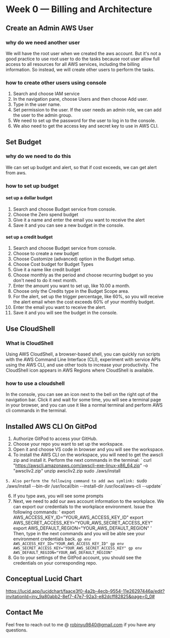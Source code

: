 # Week 0 — Billing and Architecture

## Create an Admin AWS User
### why do we need another user
We will have the root user when we created the aws account. But it's not a good practice to use root user to do the tasks because root user allow full access to all resources for all AWS services, including the billing information. So instead, we will create other users to perform the tasks.

### how to create other users using console

1. Search and choose IAM service
2. In the navigation pane, choose Users and then choose Add user.
3. Type in the user name.
4. Set permission to the user. If the user needs an admin role, we can add the user to the admin group.
5. We need to set up the password for the user to log in to the console.
6. We also need to get the access key and secret key to use in AWS CLI.

## Set Budget
### why do we need to do this
We can set up budget and alert, so that if cost exceeds, we can get alert from aws.

### how to set up budget
#### set up a dollar budget
1. Search and choose Budget service from console.
2. Choose the Zero spend budget
3. Give it a name and enter the email you want to receive the alert
4. Save it and you can see a new budget in the console.

#### set up a credit budget
1. Search and choose Budget service from console.
2. Choose to create a new budget
3. Choose Customize (advanced) option in the Budget setup.
4. Choose Cost budget for Budget Types
5. Give it a name like credit budget
6. Choose monthly as the period and choose recurring budget so you don't need to do it next month.
7. Enter the amount you want to set up, like 10.00 a month.
8. Choose only the Credits type in the Budget Scope area.
9. For the alert, set up the trigger percentage, like 60%, so you will receive the alert email when the cost exceeds 60% of your monthly budget.
10. Enter the email you want to receive the alert.
11. Save it and you will see the budget in the console.

## Use CloudShell
### What is CloudShell
Using AWS CloudShell, a browser-based shell, you can quickly run scripts with the AWS Command Line Interface (CLI), experiment with service APIs using the AWS CLI, and use other tools to increase your productivity. The CloudShell icon appears in AWS Regions where CloudShell is available.

### how to use a cloudshell
In the console, you can see an icon next to the bell on the right opt of the navigation bar. Click it and wait for some time, you will see a terminal page in your browser, and you can use it like a normal terminal and perform AWS cli commands in the terminal.

## Installed AWS CLI On GitPod

1. Authorize GitPod to access your GitHub.
2. Choose your repo you want to set up the workspace.
3. Open it and choose VS code in browser and you will see the workspace.
4. To install the AWS CLI on the workspace, you will need to get the awscli zip and install it. Perform the next commands in the terminal:
`
curl "https://awscli.amazonaws.com/awscli-exe-linux-x86_64.zip" -o "awscliv2.zip"
unzip awscliv2.zip
sudo ./aws/install

`
5. Also perform the following command to add aws symlink: 
`sudo ./aws/install --bin-dir /usr/local/bin --install-dir /usr/local/aws-cli --update`

6. If you type aws, you will see some prompts
7. Next, we need to add our aws account information to the workplace. We can export our credentials to the workplace environment. Issue the following commands:
'
export AWS_ACCESS_KEY_ID="YOUR_AWS_ACCESS_KEY_ID"
export AWS_SECRET_ACCESS_KEY="YOUR_AWS_SECRET_ACCESS_KEY"
export AWS_DEFAULT_REGION="YOUR_AWS_DEFAULT_REGION"
'
Then, type in the next commands and you will be able see your environment credentials back.
`
gp env AWS_ACCESS_KEY_ID="YOUR_AWS_ACCESS_KEY_ID"
gp env  AWS_SECRET_ACCESS_KEY="YOUR_AWS_SECRET_ACCESS_KEY"
gp env AWS_DEFAULT_REGION="YOUR_AWS_DEFAULT_REGION"
`
8. Go to your settings of the GitPod account, you should see the credentials on your corresponding repo. 

## Conceptual Lucid Chart
https://lucid.app/lucidchart/faace3f0-4a2b-4ecb-9554-11e26297446a/edit?invitationId=inv_9a80abb2-8ef7-47e7-92a3-e82dcff82825&page=0_0#

## Contact Me
Feel free to reach out to me @ robinyu9840@gmail.com if you have any questions. 